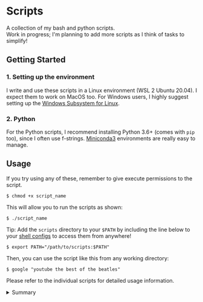 # Scripts

A collection of my bash and python scripts.  
Work in progress; I'm planning to add more scripts as I think of tasks to simplify!

## Getting Started

### 1. Setting up the environment

I write and use these scripts in a Linux environment (WSL 2 Ubuntu 20.04). I expect them to work on MacOS too. For Windows users, I highly suggest setting up the [Windows Subsystem for Linux](https://docs.microsoft.com/en-us/windows/wsl/install-win10).

### 2. Python

For the Python scripts, I recommend installing Python 3.6+ (comes with `pip` too), since I often use f-strings.
[Miniconda3](https://docs.conda.io/en/latest/miniconda.html) environments are really easy to manage.

## Usage

If you try using any of these, remember to give execute permissions to the script.

    $ chmod +x script_name

This will allow you to run the scripts as shown:

    $ ./script_name

Tip: Add the `scripts` directory to your `$PATH` by including the line below to your [shell configs](https://github.com/rajitbanerjee/dotfiles/blob/main/shell/external.sh) to access them from anywhere!

    $ export PATH="/path/to/scripts:$PATH"

Then, you can use the script like this from any working directory:

    $ google "youtube the best of the beatles"

Please refer to the individual scripts for detailed usage information.

<details>
<summary>Summary</summary>

| Script              | Description                                                                   |
| ------------------- | ----------------------------------------------------------------------------- |
| ./hackerrank/       | Solutions to selected Linux Shell questions from HackerRank.                  |
| ./check-sudo-group  | List all the sudoers (with root privileges) on the system.                    |
| ./crc               | Cyclic Redundancy Check problem solver.                                       |
| ./encrypt-pdf       | Encrypt a given PDF file with a password.                                     |
| ./github            | Open GitHub for repository in current working directory.                      |
| ./google            | Google search in the command line.                                            |
| ./hamming           | 11-bit Hamming Code problem solver.                                           |
| ./install-conda     | `source ./install-conda` installs Miniconda3.                                 |
| ./lx                | Format LaTeX file, convert to PDF and trash auxiliary files.                  |
| ./merge-json        | Merge all JSON files in the specified directory.                              |
| ./merge-pdf         | Merge mutliple PDF files into a single file.                                  |
| ./mkfile            | Create a new file in a new directory at the same time.                        |
| ./path              | Pretty print the `$PATH` variable.                                            |
| ./remove-extensions | Remove file extensions from all files in the specified directory.             |
| ./remove-pages      | Remove specified pages from a given PDF file.                                 |
| ./rename-files      | Rename files to replace spaces with underscores, and change to lower case.    |
| ./run-py-java       | Run all python/java files in a specified directory.                           |
| ./setup-coc-nvim    | Install coc.nvim extensions                                                   |
| ./setup-vundle      | Install Vundle and other vim plugins (or update them).                        |
| ./sort-json         | Sort a JSON file (lexicographically) in-place (including any nested objects). |
| ./system-setup      | Install system dependencies (+ vim plugins' dependencies) on a fresh system.  |
| ./system-setup-mac  | Setup macOS.                                                                  |
| ./update-submodule  | Update changes in a given submodule.                                          |
| ./youtube           | Download a YouTube video (mp4) or audio file (mp3).                           |

</details>
